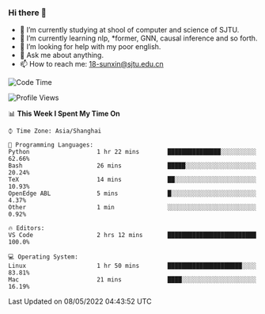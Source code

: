 ### Hi there 👋

<!--
**sunxin000/sunxin000** is a ✨ _special_ ✨ repository because its `README.md` (this file) appears on your GitHub profile.

Here are some ideas to get you started:

- 🔭 I’m currently working on ...
- 🌱 I’m currently learning ...
- 👯 I’m looking to collaborate on ...
- 🤔 I’m looking for help with ...
- 💬 Ask me about ...
- 📫 How to reach me: ...
- 😄 Pronouns: ...
- ⚡ Fun fact: ...
-->
- 🏫 I’m currently studying at shool of computer and science of SJTU.
- 🌱 I’m currently learning nlp, \*former, GNN, causal inference and so forth.
- 🤔 I’m looking for help with my poor english.
- 💬 Ask me about anything.
- 📫 How to reach me: 18-sunxin@sjtu.edu.cn
<!--START_SECTION:waka-->
![Code Time](http://img.shields.io/badge/Code%20Time-185%20hrs%208%20mins-blue)

![Profile Views](http://img.shields.io/badge/Profile%20Views-5-blue)

📊 **This Week I Spent My Time On** 

```text
⌚︎ Time Zone: Asia/Shanghai

💬 Programming Languages: 
Python                   1 hr 22 mins        ███████████████░░░░░░░░░░   62.66% 
Bash                     26 mins             █████░░░░░░░░░░░░░░░░░░░░   20.24% 
TeX                      14 mins             ██░░░░░░░░░░░░░░░░░░░░░░░   10.93% 
OpenEdge ABL             5 mins              █░░░░░░░░░░░░░░░░░░░░░░░░   4.37% 
Other                    1 min               ░░░░░░░░░░░░░░░░░░░░░░░░░   0.92%

🔥 Editors: 
VS Code                  2 hrs 12 mins       █████████████████████████   100.0%

💻 Operating System: 
Linux                    1 hr 50 mins        █████████████████████░░░░   83.81% 
Mac                      21 mins             ████░░░░░░░░░░░░░░░░░░░░░   16.19%

```


 Last Updated on 08/05/2022 04:43:52 UTC
<!--END_SECTION:waka-->
